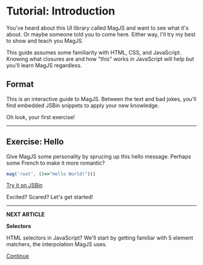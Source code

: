 # Tutorial: Introduction

You've heard about this UI library called MagJS and want to see what it's about.
Or maybe someone told you to come here. 
Either way, I'll try my best to show and teach you MagJS.

This guide assumes some familiarity with HTML, CSS, and JavaScript.
Knowing what closures are and how "this" works in JavaScript will help but you'll learn MagJS regardless.

## Format

This is an interactive guide to MagJS. Between the text and bad jokes, you'll find embedded JSBin snippets to apply your new knowledge.

Oh look, your first exercise!

<hr>

## Exercise: Hello

Give MagJS some personality by sprucing up this hello message. Perhaps some French to make it more romantic?

```js
mag('root', ()=>"Hello World!")()
```

[Try it on JSBin](http://jsbin.com/pafufemito/edit?js,output)


Excited? Scared? Let's get started!

<hr>

**NEXT ARTICLE**

**Selectors**

HTML selectors in JavaScript? We'll start by getting familiar with 5 element matchers, the interpolation MagJS uses.

[Continue]()
